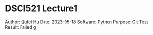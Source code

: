 # DSCI521 Lecture1
Author: Qufei Hu
Date: 2023-05-18
Software: Python
Purpose: Git Test
Result: Failed
g